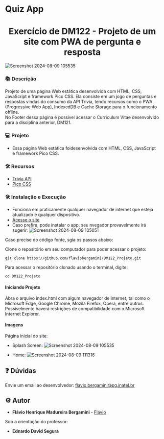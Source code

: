 # Quiz App


<h1 align="center">Exercício de DM122 - Projeto de um site com PWA de pergunta e resposta</h1>

![Screenshot 2024-08-09 105535](https://github.com/user-attachments/assets/5fc73109-10f3-4205-9ee4-d9f27eb013d4)


### :books: Descrição
<p>Projeto de uma página Web estática desenvolvida com HTML, CSS, JavaScript e framework Pico CSS. Ela consiste em um jogo de perguntas e respostas vindas do consumo da API Trivia, tendo recursos como o PWA (Progressive Web App), IndexedDB e Cache Storage para o funcionamento offline.<br> 
  No Footer dessa página é possível acessar o Curriculum Vitae desenvolvido para a disciplina anterior, DM121.  
</p>

### :computer: Projeto
- Essa página Web estática foidesenvolvida com HTML, CSS, JavaScript e framework Pico CSS.

### :hammer_and_wrench: Recursos
- [Trivia API](https://the-trivia-api.com/)
- [Pico CSS](https://picocss.com/)

### :hammer_and_wrench: Instalação e Execução
- Funciona em praticamente qualquer navegador de internet que esteja atualizado e qualquer dispositivo.
- [Acesse o site](https://flaviobergamini.github.io/DM122_Projeto/)
- Caso prefira, pode instalar o app, seu nvegador provavelmente irá sugerir:
  ![Screenshot 2024-08-09 105051](https://github.com/user-attachments/assets/6b4389db-3283-4255-93a2-bace053b5ca6)


Caso precise do código fonte, sgia os passos abaixo:

Clone o repositório em seu computador para poder acessar o projeto:
```
git clone https://github.com/flaviobergamini/DM122_Projeto.git
```
Para acessar o repositório clonado usando o terminal, digite: 
```
cd DM122_Projeto
```

#### Iniciando Projeto
Abra o arquivo index.html com algum navegador de internet, tal como o Microsoft Edge, Google Chrome, Mozila Firefox, Opera, entre outros. Possivelmente haverá restrições de compatibilidade com o Microsoft Internet Explorer.

#### Imagens
Página inicial do site:
- Splash Screen:
  ![Screenshot 2024-08-09 105535](https://github.com/user-attachments/assets/5fc73109-10f3-4205-9ee4-d9f27eb013d4)
  
- Home:
![Screenshot 2024-08-09 111316](https://github.com/user-attachments/assets/9f508cfc-059f-4f64-ac12-0535297e7d2a)


## :question: Dúvidas
Envie um email ao desenvolvedor: flavio.bergamini@pg.inatel.br

## :gear: Autor

* **Flávio Henrique Madureira Bergamini** - [Flávio](https://github.com/flaviobergamini)

Sob a orientação do professor:
* **Ednardo David Segura**
